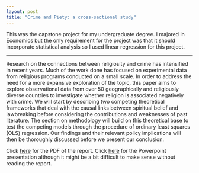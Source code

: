 ```yaml
---
layout: post
title: "Crime and Piety: a cross-sectional study"
---
```


This was the capstone project for my undergraduate degree. I majored in Economics but the only requirement for the project was that it should incorporate statistical analysis so I used linear regression for this project.

---

Research on the connections between religiosity and crime has intensified in recent years. Much of the work done has focused on experimental data from religious programs conducted on a small scale. In order to address the need for a more expansive exploration of the topic, this paper aims to explore observational data from over 50 geographically and religiously diverse countries to investigate whether religion is associated negatively with crime. We will start by describing two competing theoretical frameworks that deal with the causal links between spiritual belief and lawbreaking before considering the contributions and weaknesses of past literature. The section on methodology will build on this theoretical base to test the competing models through the procedure of ordinary least squares (OLS) regression. Our findings and their relevant policy implications will then be thoroughly discussed before we present our conclusion.

Click [here](/assets/crime-piety.pdf) for the PDF of the report.
Click [here](/assets/presentation.pptx) for the Powerpoint presentation although it might be a bit difficult to make sense without reading the report.
